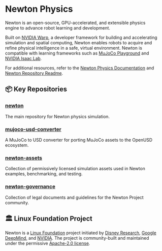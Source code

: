 # Newton Physics

Newton is an open-source, GPU-accelerated, and extensible physics engine to advance robot learning and development.

Built on [NVIDIA Warp](https://github.com/NVIDIA/warp), a developer framework for building and accelerating simulation and spatial computing, Newton enables robots to acquire and refine physical intelligence in a safe, virtual environment. Newton is compatible with learning frameworks such as [MuJoCo Playground](https://playground.mujoco.org/) and [NVIDIA Isaac Lab](https://developer.nvidia.com/isaac/lab).

For additional resources, refer to the [Newton Physics Documentation](https://newton-physics.github.io/newton/guide/overview.html) and [Newton Repository Readme](https://github.com/newton-physics/newton?tab=readme-ov-file#newton).

## 📦 Key Repositories

### **[newton](https://github.com/newton-physics/newton)** 
The main repository for Newton physics simulation.

### **[mujoco-usd-converter](https://github.com/newton-physics/mujoco-usd-converter)**
A MuJoCo to USD converter for porting MuJoCo assets to the OpenUSD ecosystem.

### **[newton-assets](https://github.com/newton-physics/newton-assets)**
Collection of permissively licensed simulation assets used in Newton examples, benchmarking, and testing.

### **[newton-governance](https://github.com/newton-physics/newton-governance)**
Collection of legal documents and guidelines for the Newton Project community.

## 🏛️ Linux Foundation Project

Newton is a [Linux Foundation](https://www.linuxfoundation.org/) project initiated by [Disney Research](https://www.disneyresearch.com/), [Google DeepMind](https://deepmind.google/), and [NVIDIA](https://www.nvidia.com/). The project is community-built and maintained under the permissive [Apache-2.0 license](https://github.com/newton-physics/newton/blob/main/LICENSE.md).
